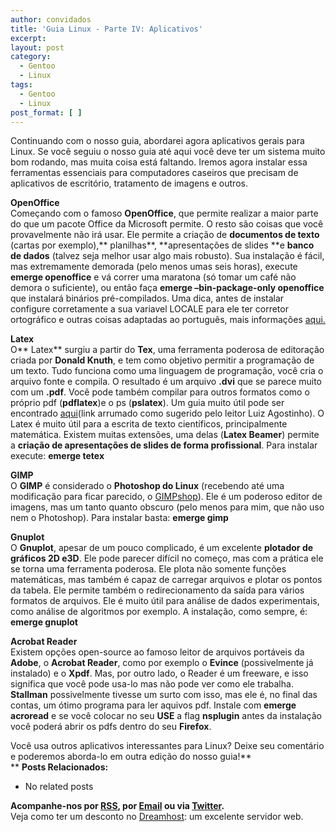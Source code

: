 ```yaml
---
author: convidados
title: 'Guia Linux - Parte IV: Aplicativos'
excerpt:
layout: post
category:
  - Gentoo
  - Linux
tags:
  - Gentoo
  - Linux
post_format: [ ]
---
```

Continuando com o nosso guia, abordarei agora aplicativos gerais para Linux. Se você seguiu o nosso guia até aqui você deve ter um sistema muito bom rodando, mas muita coisa está faltando. Iremos agora instalar essa ferramentas essenciais para computadores caseiros que precisam de aplicativos de escritório, tratamento de imagens e outros.

**OpenOffice**  
Começando com o famoso **OpenOffice**, que permite realizar a maior parte do que um pacote Office da Microsoft permite. O resto são coisas que você provavelmente não irá usar. Ele permite a criação de **documentos de texto** (cartas por exemplo),** planilhas**, **apresentações de slides **e **banco de dados** (talvez seja melhor usar algo mais robusto). Sua instalação é fácil, mas extremamente demorada (pelo menos umas seis horas), execute **emerge openoffice** e vá correr uma maratona (só tomar um café não demora o suficiente), ou então faça **emerge –bin-package-only openoffice** que instalará binários pré-compilados. Uma dica, antes de instalar configure corretamente a sua variavel LOCALE para ele ter corretor ortográfico e outras coisas adaptadas ao português, mais informações [aqui.][1]

**Latex**  
O** Latex** surgiu a partir do **Tex**, uma ferramenta poderosa de editoração criada por **Donald Knuth**, e tem como objetivo permitir a programação de um texto. Tudo funciona como uma linguagem de programação, você cria o arquivo fonte e compila. O resultado é um arquivo **.dvi** que se parece muito com um **.pdf**. Você pode também compilar para outros formatos como o próprio pdf (**pdflatex**)e o ps (**pslatex**). Um guia muito útil pode ser encontrado [aqui][2](link arrumado como sugerido pelo leitor Luiz Agostinho). O Latex é muito útil para a escrita de texto científicos, principalmente matemática. Existem muitas extensões, uma delas (**Latex Beamer**) permite a **criação de apresentações de slides de forma profissional**. Para instalar execute: **emerge tetex**

**GIMP**  
O **GIMP** é considerado o **Photoshop do Linux** (recebendo até uma modificação para ficar parecido, o [GIMPshop][3]). Ele é um poderoso editor de imagens, mas um tanto quanto obscuro (pelo menos para mim, que não uso nem o Photoshop). Para instalar basta: **emerge gimp**

**Gnuplot**  
O **Gnuplot**, apesar de um pouco complicado, é um excelente **plotador de gráficos 2D e3D**. Ele pode parecer difícil no começo, mas com a prática ele se torna uma ferramenta poderosa. Ele plota não somente funções matemáticas, mas também é capaz de carregar arquivos e plotar os pontos da tabela. Ele permite também o redirecionamento da saída para vários formatos de arquivos. Ele é muito útil para análise de dados experimentais, como análise de algoritmos por exemplo. A instalação, como sempre, é: **emerge gnuplot**

**Acrobat Reader**  
Existem opções open-source ao famoso leitor de arquivos portáveis da **Adobe**, o **Acrobat Reader**, como por exemplo o **Evince** (possivelmente já instalado) e o **Xpdf**. Mas, por outro lado, o Reader é um freeware, e isso significa que você pode usa-lo mas não pode ver como ele trabalha. **Stallman** possivelmente tivesse um surto com isso, mas ele é, no final das contas, um ótimo programa para ler aquivos pdf. Instale com **emerge acroread** e se você colocar no seu **USE** a flag **nsplugin** antes da instalação você poderá abrir os pdfs dentro do seu **Firefox**.

Você usa outros aplicativos interessantes para Linux? Deixe seu comentário e poderemos aborda-lo em outra edição do nosso guia!**  
** 
**Posts Relacionados:** 
*   No related posts









**Acompanhe-nos por [ RSS][5], por [Email][6] ou via [Twitter][7].**  
Veja como ter um desconto no [Dreamhost][8]: um excelente servidor web.

 [1]: http://vidageek.net/2007/03/19/guia-linux-parte-ii-sistema-basico/ "Guia Linux - Parte II: Sistema Básico"
 [2]: http://www.ctan.org/tex-archive/info/lshort/english/lshort.pdf "The not so short introduction to Latex"
 [3]: http://pt.wikipedia.org/wiki/GIMPshop "GIMPshop na Wikipedia"
 [4]: https://twitter.com/share
 [5]: http://feeds.feedburner.com/VidaGeek
 [6]: http://feedburner.google.com/fb/a/mailverify?uri=VidaGeek&loc=pt_BR
 [7]: http://twitter.com/blogvidageek
 [8]: http://vidageek.net/dreamhost/
